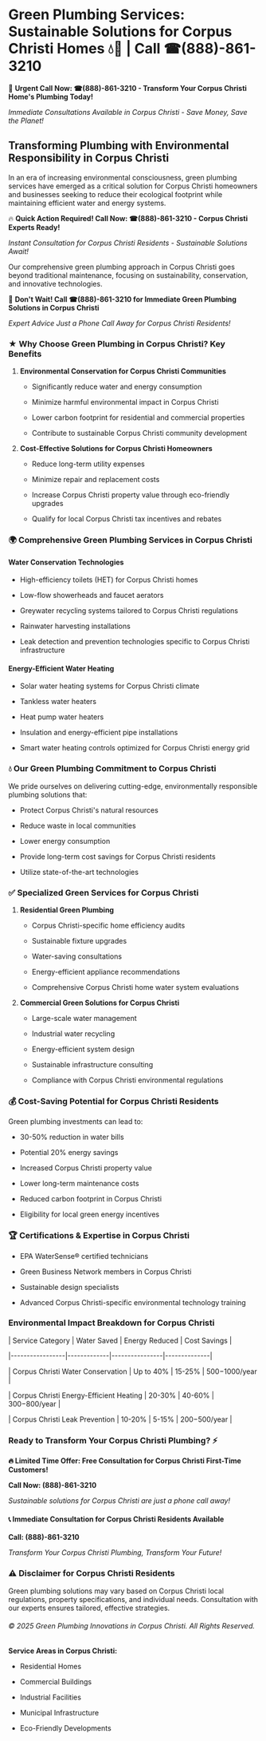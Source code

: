 # Green Plumbing Services: Sustainable Solutions for Corpus Christi Homes 💧🌿 | Call ☎(888)-861-3210

🚨 **Urgent Call Now: ☎(888)-861-3210 - Transform Your Corpus Christi Home's Plumbing Today!**
*Immediate Consultations Available in Corpus Christi - Save Money, Save the Planet!*

## Transforming Plumbing with Environmental Responsibility in Corpus Christi

In an era of increasing environmental consciousness, green plumbing services have emerged as a critical solution for Corpus Christi homeowners and businesses seeking to reduce their ecological footprint while maintaining efficient water and energy systems. 

🔥 **Quick Action Required! Call Now: ☎(888)-861-3210 - Corpus Christi Experts Ready!**
*Instant Consultation for Corpus Christi Residents - Sustainable Solutions Await!*

Our comprehensive green plumbing approach in Corpus Christi goes beyond traditional maintenance, focusing on sustainability, conservation, and innovative technologies.

🚨 **Don't Wait! Call ☎(888)-861-3210 for Immediate Green Plumbing Solutions in Corpus Christi**
*Expert Advice Just a Phone Call Away for Corpus Christi Residents!*

### ★ Why Choose Green Plumbing in Corpus Christi? Key Benefits

1. **Environmental Conservation for Corpus Christi Communities** 
   - Significantly reduce water and energy consumption
   - Minimize harmful environmental impact in Corpus Christi
   - Lower carbon footprint for residential and commercial properties
   - Contribute to sustainable Corpus Christi community development

2. **Cost-Effective Solutions for Corpus Christi Homeowners** 
   - Reduce long-term utility expenses
   - Minimize repair and replacement costs
   - Increase Corpus Christi property value through eco-friendly upgrades
   - Qualify for local Corpus Christi tax incentives and rebates

### 🌍 Comprehensive Green Plumbing Services in Corpus Christi

#### Water Conservation Technologies
- High-efficiency toilets (HET) for Corpus Christi homes
- Low-flow showerheads and faucet aerators
- Greywater recycling systems tailored to Corpus Christi regulations
- Rainwater harvesting installations
- Leak detection and prevention technologies specific to Corpus Christi infrastructure

#### Energy-Efficient Water Heating
- Solar water heating systems for Corpus Christi climate
- Tankless water heaters
- Heat pump water heaters
- Insulation and energy-efficient pipe installations
- Smart water heating controls optimized for Corpus Christi energy grid

### 💧 Our Green Plumbing Commitment to Corpus Christi

We pride ourselves on delivering cutting-edge, environmentally responsible plumbing solutions that:
- Protect Corpus Christi's natural resources
- Reduce waste in local communities
- Lower energy consumption
- Provide long-term cost savings for Corpus Christi residents
- Utilize state-of-the-art technologies

### ✅ Specialized Green Services for Corpus Christi

1. **Residential Green Plumbing**
   - Corpus Christi-specific home efficiency audits
   - Sustainable fixture upgrades
   - Water-saving consultations
   - Energy-efficient appliance recommendations
   - Comprehensive Corpus Christi home water system evaluations

2. **Commercial Green Solutions for Corpus Christi**
   - Large-scale water management
   - Industrial water recycling
   - Energy-efficient system design
   - Sustainable infrastructure consulting
   - Compliance with Corpus Christi environmental regulations

### 💰 Cost-Saving Potential for Corpus Christi Residents

Green plumbing investments can lead to:
- 30-50% reduction in water bills
- Potential 20% energy savings
- Increased Corpus Christi property value
- Lower long-term maintenance costs
- Reduced carbon footprint in Corpus Christi
- Eligibility for local green energy incentives

### 🏆 Certifications & Expertise in Corpus Christi

- EPA WaterSense® certified technicians
- Green Business Network members in Corpus Christi
- Sustainable design specialists
- Advanced Corpus Christi-specific environmental technology training

### Environmental Impact Breakdown for Corpus Christi

| Service Category | Water Saved | Energy Reduced | Cost Savings |
|-----------------|-------------|----------------|--------------|
| Corpus Christi Water Conservation | Up to 40% | 15-25% | $500-$1000/year |
| Corpus Christi Energy-Efficient Heating | 20-30% | 40-60% | $300-$800/year |
| Corpus Christi Leak Prevention | 10-20% | 5-15% | $200-$500/year |

### Ready to Transform Your Corpus Christi Plumbing? ⚡

**🔥 Limited Time Offer: Free Consultation for Corpus Christi First-Time Customers!**

**Call Now: (888)-861-3210**
*Sustainable solutions for Corpus Christi are just a phone call away!*

#### 📞 Immediate Consultation for Corpus Christi Residents Available

**Call: (888)-861-3210**
*Transform Your Corpus Christi Plumbing, Transform Your Future!*

### ⚠️ Disclaimer for Corpus Christi Residents

Green plumbing solutions may vary based on Corpus Christi local regulations, property specifications, and individual needs. Consultation with our experts ensures tailored, effective strategies.

###### © 2025 Green Plumbing Innovations in Corpus Christi. All Rights Reserved.

**Service Areas in Corpus Christi:** 
- Residential Homes
- Commercial Buildings
- Industrial Facilities
- Municipal Infrastructure
- Eco-Friendly Developments